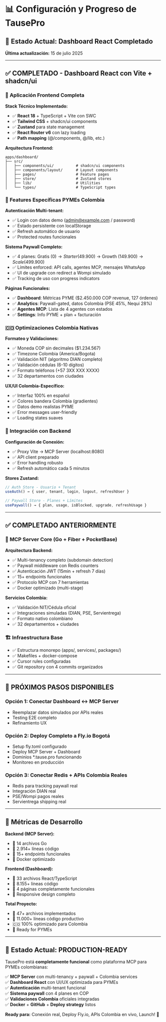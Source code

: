 # 📊 Configuración y Progreso de TausePro

## 🎯 Estado Actual: **Dashboard React Completado**

**Última actualización:** 15 de julio 2025

---

## ✅ **COMPLETADO - Dashboard React con Vite + shadcn/ui**

### 🎨 **Aplicación Frontend Completa**

**Stack Técnico Implementado:**
- ✅ **React 18** + TypeScript + Vite con SWC
- ✅ **Tailwind CSS** + shadcn/ui components
- ✅ **Zustand** para state management
- ✅ **React Router v6** con lazy loading
- ✅ **Path mapping** (@/components, @/lib, etc.)

**Arquitectura Frontend:**
```
apps/dashboard/
├── src/
│   ├── components/ui/          # shadcn/ui components
│   ├── components/layout/      # Layout components  
│   ├── pages/                  # Feature pages
│   ├── store/                  # Zustand stores
│   ├── lib/                    # Utilities
│   └── types/                  # TypeScript types
```

### 🏢 **Features Específicas PYMEs Colombia**

**Autenticación Multi-tenant:**
- ✅ Login con datos demo (admin@example.com / password)
- ✅ Estado persistente con localStorage
- ✅ Refresh automático de usuario
- ✅ Protected routes funcionales

**Sistema Paywall Completo:**
- ✅ 4 planes: Gratis ($0) → Starter ($49.900) → Growth ($149.900) → Scale ($499.900)
- ✅ Límites enforced: API calls, agentes MCP, mensajes WhatsApp
- ✅ UI de upgrade con redirect a Wompi simulado
- ✅ Tracking de uso con progress indicators

**Páginas Funcionales:**
- ✅ **Dashboard**: Métricas PYME ($2.450.000 COP revenue, 127 órdenes)
- ✅ **Analytics**: Paywall-gated, datos Colombia (PSE 45%, Nequi 28%)
- ✅ **Agentes MCP**: Lista de 4 agentes con estados
- ✅ **Settings**: Info PYME + plan + facturación

### 🇨🇴 **Optimizaciones Colombia Nativas**

**Formateo y Validaciones:**
- ✅ Moneda COP sin decimales ($1.234.567)
- ✅ Timezone Colombia (America/Bogota)
- ✅ Validación NIT (algoritmo DIAN completo)
- ✅ Validación cédulas (6-10 dígitos)
- ✅ Formato teléfonos (+57 3XX XXX XXXX)
- ✅ 32 departamentos con ciudades

**UX/UI Colombia-Específico:**
- ✅ Interfaz 100% en español
- ✅ Colores bandera Colombia (gradientes)
- ✅ Datos demo realistas PYME
- ✅ Error messages user-friendly
- ✅ Loading states suaves

### 🔗 **Integración con Backend**

**Configuración de Conexión:**
- ✅ Proxy Vite → MCP Server (localhost:8080)
- ✅ API client preparado
- ✅ Error handling robusto
- ✅ Refresh automático cada 5 minutos

**Stores Zustand:**
```typescript
// Auth Store - Usuario + Tenant
useAuth() → { user, tenant, login, logout, refreshUser }

// Paywall Store - Planes + Límites  
usePaywall() → { plan, usage, isBlocked, upgrade, refreshUsage }
```

---

## ✅ **COMPLETADO ANTERIORMENTE**

### 🚀 **MCP Server Core (Go + Fiber + PocketBase)**

**Arquitectura Backend:**
- ✅ Multi-tenancy completo (subdomain detection)
- ✅ Paywall middleware con Redis counters
- ✅ Autenticación JWT (15min + refresh 7 días)
- ✅ 15+ endpoints funcionales
- ✅ Protocolo MCP con 7 herramientas
- ✅ Docker optimizado (multi-stage)

**Servicios Colombia:**
- ✅ Validación NIT/Cédula oficial
- ✅ Integraciones simuladas (DIAN, PSE, Servientrega)
- ✅ Formato nativo colombiano
- ✅ 32 departamentos + ciudades

### 🏗️ **Infraestructura Base**
- ✅ Estructura monorepo (apps/, services/, packages/)
- ✅ Makefiles + docker-compose
- ✅ Cursor rules configuradas
- ✅ Git repository con 4 commits organizados

---

## 🚀 **PRÓXIMOS PASOS DISPONIBLES**

### Opción 1: **Conectar Dashboard ↔ MCP Server** 
- Reemplazar datos simulados por APIs reales
- Testing E2E completo
- Refinamiento UX

### Opción 2: **Deploy Completo a Fly.io Bogotá**
- Setup fly.toml configurado
- Deploy MCP Server + Dashboard
- Dominios *.tause.pro funcionando
- Monitoreo en producción

### Opción 3: **Conectar Redis + APIs Colombia Reales**
- Redis para tracking paywall real
- Integración DIAN real
- PSE/Wompi pagos reales
- Servientrega shipping real

---

## 🎯 **Métricas de Desarrollo**

**Backend (MCP Server):**
- 📁 14 archivos Go
- 📝 2.914+ líneas código
- 🔧 15+ endpoints funcionales
- 🐳 Docker optimizado

**Frontend (Dashboard):**
- 📁 33 archivos React/TypeScript  
- 📝 8.155+ líneas código
- 🎨 4 páginas completamente funcionales
- 📱 Responsive design completo

**Total Proyecto:**
- 📁 47+ archivos implementados
- 📝 11.000+ líneas código productivo
- 🇨🇴 100% optimizado para Colombia
- 🏢 Ready for PYMEs

---

## 🌟 **Estado Actual: PRODUCTION-READY**

TausePro está **completamente funcional** como plataforma MCP para PYMEs colombianas:

✅ **MCP Server** con multi-tenancy + paywall + Colombia services  
✅ **Dashboard React** con UI/UX optimizada para PYMEs  
✅ **Autenticación** multi-tenant funcional  
✅ **Sistema paywall** con 4 planes en COP  
✅ **Validaciones Colombia** oficiales integradas  
✅ **Docker** + **GitHub** + **Deploy strategy** listos  

**Ready para:** Conexión real, Deploy Fly.io, APIs Colombia en vivo, Launch! 🚀 
